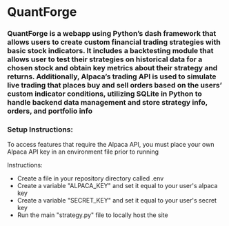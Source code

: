 # QuantForge 
### QuantForge is a webapp using Python’s dash framework that allows users to create custom financial trading strategies with basic stock indicators. It includes a backtesting module that allows user to test their strategies on historical data for a chosen stock and obtain key metrics about their strategy and returns. Additionally, Alpaca’s trading API is used to simulate live trading that places buy and sell orders based on the users’ custom indicator conditions, utilizing SQLite in Python to handle backend data management and store strategy info, orders, and portfolio info

### Setup Instructions:
To access features that require the Alpaca API, you must place your own Alpaca API key in an environment file prior to running 


Instructions:
- Create a file in your repository directory called .env
- Create a variable "ALPACA_KEY" and set it equal to your user's alpaca key
- Create a variable "SECRET_KEY" and set it equal to your user's secret key
- Run the main "strategy.py" file to locally host the site
